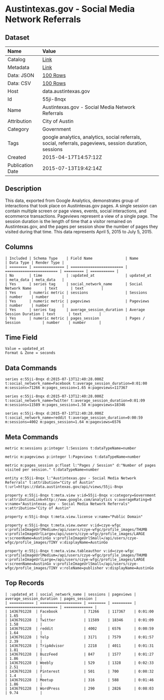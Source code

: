 # Austintexas.gov - Social Media Network Referrals

## Dataset

| Name | Value |
| :--- | :---- |
| Catalog | [Link](https://catalog.data.gov/dataset/austintexas-gov-social-media-network-referrals) |
| Metadata | [Link](https://data.austintexas.gov/api/views/55ji-8nqx) |
| Data: JSON | [100 Rows](https://data.austintexas.gov/api/views/55ji-8nqx/rows.json?max_rows=100) |
| Data: CSV | [100 Rows](https://data.austintexas.gov/api/views/55ji-8nqx/rows.csv?max_rows=100) |
| Host | data.austintexas.gov |
| Id | 55ji-8nqx |
| Name | Austintexas.gov - Social Media Network Referrals |
| Attribution | City of Austin |
| Category | Government |
| Tags | google analytics, analytics, social referrals, social, referrals, pageviews, session duration, sessions |
| Created | 2015-04-17T14:57:12Z |
| Publication Date | 2015-07-13T19:42:14Z |

## Description

This data, exported from Google Analytics, demonstrates group of interactions that took place on Austintexas.gov pages. A single session can contain multiple screen or page views, events, social interactions, and ecommerce transactions. Pageviews represent a view of a single page. The session duration is the length of time that a visitor remained on Austintexas.gov, and the pages per session show the number of pages they visited during that time. This data represents April 5, 2015 to July 5, 2015.

## Columns

```ls
| Included | Schema Type    | Field Name               | Name                     | Data Type | Render Type |
| ======== | ============== | ======================== | ======================== | ========= | =========== |
| No       | time           | :updated_at              | updated_at               | meta_data | meta_data   |
| Yes      | series tag     | social_network_name      | Social Network Name      | text      | text        |
| Yes      | numeric metric | sessions                 | Sessions                 | number    | number      |
| Yes      | numeric metric | pageviews                | Pageviews                | number    | number      |
| Yes      | series tag     | average_session_duration | Average Session Duration | text      | text        |
| Yes      | numeric metric | pages_session            | Pages / Session          | number    | number      |
```

## Time Field

```ls
Value = updated_at
Format & Zone = seconds
```

## Data Commands

```ls
series e:55ji-8nqx d:2015-07-13T12:40:28.000Z t:social_network_name=Facebook t:average_session_duration=0:01:00 m:sessions=71266 m:pages_session=1.65 m:pageviews=117367

series e:55ji-8nqx d:2015-07-13T12:40:28.000Z t:social_network_name=Twitter t:average_session_duration=0:01:09 m:sessions=11589 m:pages_session=1.58 m:pageviews=18346

series e:55ji-8nqx d:2015-07-13T12:40:28.000Z t:social_network_name=reddit t:average_session_duration=0:00:59 m:sessions=4002 m:pages_session=1.64 m:pageviews=6576
```

## Meta Commands

```ls
metric m:sessions p:integer l:Sessions t:dataTypeName=number

metric m:pageviews p:integer l:Pageviews t:dataTypeName=number

metric m:pages_session p:float l:"Pages / Session" d:"Number of pages visited per session." t:dataTypeName=number

entity e:55ji-8nqx l:"Austintexas.gov - Social Media Network Referrals" t:attribution="City of Austin" t:url=https://data.austintexas.gov/api/views/55ji-8nqx

property e:55ji-8nqx t:meta.view v:id=55ji-8nqx v:category=Government v:attributionLink=http://www.google.com/analytics v:averageRating=0 v:name="Austintexas.gov - Social Media Network Referrals" v:attribution="City of Austin"

property e:55ji-8nqx t:meta.view.license v:name="Public Domain"

property e:55ji-8nqx t:meta.view.owner v:id=czye-wfgc v:profileImageUrlMedium=/api/users/czye-wfgc/profile_images/THUMB v:profileImageUrlLarge=/api/users/czye-wfgc/profile_images/LARGE v:screenName=AustinGo v:profileImageUrlSmall=/api/users/czye-wfgc/profile_images/TINY v:displayName=AustinGo

property e:55ji-8nqx t:meta.view.tableauthor v:id=czye-wfgc v:profileImageUrlMedium=/api/users/czye-wfgc/profile_images/THUMB v:profileImageUrlLarge=/api/users/czye-wfgc/profile_images/LARGE v:screenName=AustinGo v:profileImageUrlSmall=/api/users/czye-wfgc/profile_images/TINY v:roleName=publisher v:displayName=AustinGo
```

## Top Records

```ls
| :updated_at | social_network_name | sessions | pageviews | average_session_duration | pages_session | 
| =========== | =================== | ======== | ========= | ======================== | ============= | 
| 1436791228  | Facebook            | 71266    | 117367    | 0:01:00                  | 1.65          | 
| 1436791228  | Twitter             | 11589    | 18346     | 0:01:09                  | 1.58          | 
| 1436791228  | reddit              | 4002     | 6576      | 0:00:59                  | 1.64          | 
| 1436791228  | Yelp                | 3171     | 7579      | 0:01:57                  | 2.39          | 
| 1436791228  | TripAdvisor         | 2218     | 4011      | 0:01:31                  | 1.81          | 
| 1436791228  | BuzzFeed            | 847      | 1577      | 0:01:27                  | 1.86          | 
| 1436791228  | Weebly              | 529      | 1328      | 0:02:33                  | 2.51          | 
| 1436791228  | Pinterest           | 501      | 700       | 0:00:32                  | 1.4           | 
| 1436791228  | Meetup              | 316      | 588       | 0:01:46                  | 1.86          | 
| 1436791228  | WordPress           | 290      | 2826      | 0:08:03                  | 9.74          | 
```
